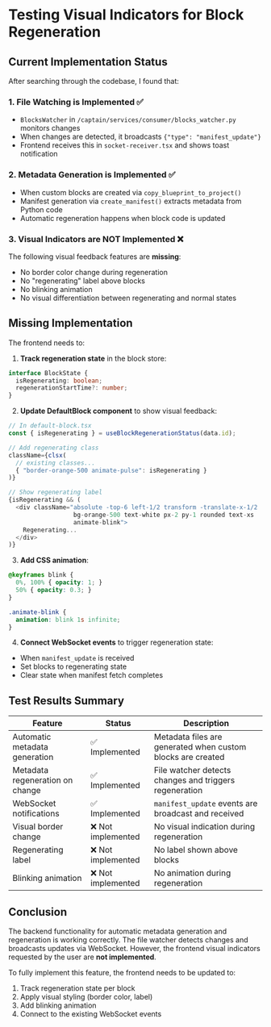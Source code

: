 # Testing Visual Indicators for Block Regeneration

## Current Implementation Status

After searching through the codebase, I found that:

### 1. File Watching is Implemented ✅
- `BlocksWatcher` in `/captain/services/consumer/blocks_watcher.py` monitors changes
- When changes are detected, it broadcasts `{"type": "manifest_update"}`
- Frontend receives this in `socket-receiver.tsx` and shows toast notification

### 2. Metadata Generation is Implemented ✅
- When custom blocks are created via `copy_blueprint_to_project()`
- Manifest generation via `create_manifest()` extracts metadata from Python code
- Automatic regeneration happens when block code is updated

### 3. Visual Indicators are NOT Implemented ❌
The following visual feedback features are **missing**:
- No border color change during regeneration
- No "regenerating" label above blocks
- No blinking animation
- No visual differentiation between regenerating and normal states

## Missing Implementation

The frontend needs to:

1. **Track regeneration state** in the block store:
```typescript
interface BlockState {
  isRegenerating: boolean;
  regenerationStartTime?: number;
}
```

2. **Update DefaultBlock component** to show visual feedback:
```typescript
// In default-block.tsx
const { isRegenerating } = useBlockRegenerationStatus(data.id);

// Add regenerating class
className={clsx(
  // existing classes...
  { "border-orange-500 animate-pulse": isRegenerating }
)}

// Show regenerating label
{isRegenerating && (
  <div className="absolute -top-6 left-1/2 transform -translate-x-1/2 
                  bg-orange-500 text-white px-2 py-1 rounded text-xs 
                  animate-blink">
    Regenerating...
  </div>
)}
```

3. **Add CSS animation**:
```css
@keyframes blink {
  0%, 100% { opacity: 1; }
  50% { opacity: 0.3; }
}

.animate-blink {
  animation: blink 1s infinite;
}
```

4. **Connect WebSocket events** to trigger regeneration state:
- When `manifest_update` is received
- Set blocks to regenerating state
- Clear state when manifest fetch completes

## Test Results Summary

| Feature | Status | Description |
|---------|--------|-------------|
| Automatic metadata generation | ✅ Implemented | Metadata files are generated when custom blocks are created |
| Metadata regeneration on change | ✅ Implemented | File watcher detects changes and triggers regeneration |
| WebSocket notifications | ✅ Implemented | `manifest_update` events are broadcast and received |
| Visual border change | ❌ Not implemented | No visual indication during regeneration |
| Regenerating label | ❌ Not implemented | No label shown above blocks |
| Blinking animation | ❌ Not implemented | No animation during regeneration |

## Conclusion

The backend functionality for automatic metadata generation and regeneration is working correctly. The file watcher detects changes and broadcasts updates via WebSocket. However, the frontend visual indicators requested by the user are **not implemented**.

To fully implement this feature, the frontend needs to be updated to:
1. Track regeneration state per block
2. Apply visual styling (border color, label)
3. Add blinking animation
4. Connect to the existing WebSocket events